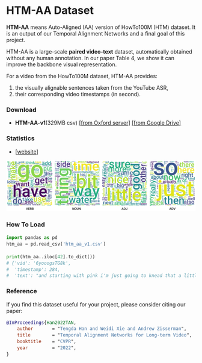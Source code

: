 # HTM-AA Dataset

**HTM-AA** means Auto-Aligned (AA) version of HowTo100M (HTM) dataset. It is an output of our Temporal Alignment Networks and a final goal of this project. 

HTM-AA is a large-scale **paired video-text** dataset, automatically obtained without any human annotation. 
In our paper Table 4, we show it can improve the backbone visual representation.

For a video from the HowTo100M dataset, HTM-AA provides: 
1. the visually alignable sentences taken from the YouTube ASR, 
2. their corresponding video timestamps (in second).

### Download

* **HTM-AA-v1**(329MB csv) [[from Oxford server]](https://www.robots.ox.ac.uk/~vgg/research/tan/#htm-aa)
[[from Google Drive]](https://drive.google.com/file/d/1_V2LfMil5wnWfxDkzBtSYCw7YUUSjzqE/view?usp=sharing)

### Statistics

* [[website]](https://www.robots.ox.ac.uk/~vgg/research/tan/htm_aa_stats.html)

<img src="wordcloud.png" width="800">


### How To Load

```python
import pandas as pd
htm_aa = pd.read_csv('htm_aa_v1.csv')

print(htm_aa..iloc[42].to_dict())
# {'vid': '6yooogsTG8k',
#  'timestamp': 284,
#  'text': "and starting with pink i'm just going to knead that a little bit just to make it nice and smooth"}
```

### Reference

If you find this dataset useful for your project, please consider citing our paper:
```bibtex
@InProceedings{Han2022TAN,
    author       = "Tengda Han and Weidi Xie and Andrew Zisserman",
    title        = "Temporal Alignment Networks for Long-term Video",
    booktitle    = "CVPR",
    year         = "2022",
}
```